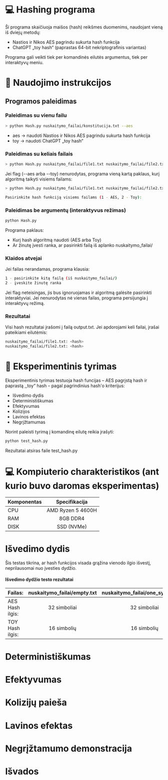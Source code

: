 # 💻 Hashing programa

Ši programa skaičiuoja maišos (hash) reikšmes duomenims, naudojant vieną iš dviejų metodų:

- Nastios ir Nikos AES pagrindu sukurta hash funkcija
- ChatGPT „toy hash“ (paprastas 64-bit nekriptografinis variantas)

Programa gali veikti tiek per komandinės eilutės argumentus, tiek per interaktyvų meniu.

# 📃 Naudojimo instrukcijos

## Programos paleidimas

### Paleidimas su vienu failu

```bash
> python Hash.py nuskaitymo_failai/konstitucija.txt --aes
```

- aes → naudoti Nastios ir Nikos AES pagrindu sukurta hash funkcija
- toy → naudoti ChatGPT „toy hash“

### Paleidimas su keliais failais

```bash
> python Hash.py nuskaitymo_failai/file1.txt nuskaitymo_failai/file2.txt --toy
```

Jei flag (--aes arba --toy) nenurodytas, programa vieną kartą paklaus, kurį algoritmą taikyti visiems failams:

```bash
> python Hash.py nuskaitymo_failai/file1.txt nuskaitymo_failai/file2.txt

Pasirinkite hash funkciją visiems failams (1 - AES, 2 - Toy):
```

### Paleidimas be argumentų (interaktyvus režimas)

```bash
python Hash.py
```

Programa paklaus:

- Kurį hash algoritmą naudoti (AES arba Toy)
- Ar žinutę įvesti ranka, ar pasirinkti failą iš aplanko nuskaitymo_failai/

### Klaidos atvejai

Jei failas nerandamas, programa klausia:

```bash
1 - pasirinkite kitą failą (iš nuskaitymo_failai/)
2 - įveskite žinutę ranka
```

Jei flag neteisingas, jis bus ignoruojamas ir algoritmą galėsite pasirinkti interaktyviai.
Jei nenurodytas nė vienas failas, programa persijungia į interaktyvų režimą.

### Rezultatai

Visi hash rezultatai įrašomi į failą output.txt.
Jei apdorojami keli failai, įrašai pateikiami eilutėmis:

```bash
nuskaitymo_failai/file1.txt: <hash>
nuskaitymo_failai/file2.txt: <hash>
```

# 🔬 Eksperimentinis tyrimas

Eksperimentinis tyrimas testuoja hash funcijas – AES pagrįstą hash ir paprastą ,,toy“ hash – pagal pagrindinius hash'o kriterijus:

- Išvedimo dydis
- Deterministiškumas
- Efektyvumas
- Kolizijos
- Lavinos efektas
- Negrįžtamumas

Norint paleisti tyrimą į komandinę eilutę reikia įrašyti:

```bash
python test_hash.py
```

Rezultatai atsiras faile test_hash.py

# 💻 Kompiuterio charakteristikos (ant kurio buvo daromas eksperimentas)

| Komponentas |      Specifikacija      |
| :---------- | :---------------------: |
| CPU         | AMD Ryzen 5 4600H </br> |
| RAM         |     8GB DDR4 </br>      |
| DISK        |    SSD (NVMe) </br>     |

# Išvedimo dydis

Šis testas tikrina, ar hash funkcijos visada grąžina vienodo ilgio išvestį, neprilausomai nuo įvesties dydžio.

#### Išvedimo dydžio testo rezultatai

| Failas:         | nuskaitymo_failai/empty.txt | nuskaitymo_failai/one_symbol1.txt | nuskaitymo_failai/one_symbol2.txt | nuskaitymo_failai/one_symbol3.txt | nuskaitymo_failai/one_symbol4.txt | nuskaitymo_failai/random1.txt | nuskaitymo_failai/random2.txt | nuskaitymo_failai/similar1a.txt | nuskaitymo_failai/similar1b.txt | nuskaitymo_failai/similar2a.txt | nuskaitymo_failai/similar2b.txt |
| :-------------- | :-------------------------: | :-------------------------------: | :-------------------------------: | :-------------------------------: | :-------------------------------: | :---------------------------: | :---------------------------: | :-----------------------------: | :-----------------------------: | :-----------------------------: | :-----------------------------: |
| AES Hash ilgis: |        32 simboliai         |           32 simboliai            |           32 simboliai            |           32 simboliai            |           32 simboliai            |         32 simboliai          |         32 simboliai          |          32 simboliai           |          32 simboliai           |          32 simboliai           |          32 simboliai           |
| TOY Hash ilgis: |         16 simbolių         |            16 simbolių            |            16 simbolių            |            16 simbolių            |            16 simbolių            |          16 simbolių          |          16 simbolių          |           16 simbolių           |           16 simbolių           |           16 simbolių           |           16 simbolių           |

# Deterministiškumas

# Efektyvumas

# Kolizijų paieša

# Lavinos efektas

# Negrįžtamumo demonstracija

# Išvados
